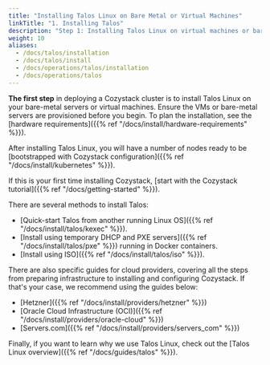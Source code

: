 ```yaml
---
title: "Installing Talos Linux on Bare Metal or Virtual Machines"
linkTitle: "1. Installing Talos"
description: "Step 1: Installing Talos Linux on virtual machines or bare metal, ready to bootstrap Cozystack cluster."
weight: 10
aliases:
  - /docs/talos/installation
  - /docs/talos/install
  - /docs/operations/talos/installation
  - /docs/operations/talos
---
```


**The first step** in deploying a Cozystack cluster is to install Talos Linux on your bare-metal servers or virtual machines.
Ensure the VMs or bare-metal servers are provisioned before you begin.
To plan the installation, see the [hardware requirements]({{% ref "/docs/install/hardware-requirements" %}}).

After installing Talos Linux, you will have a number of nodes ready to be 
[bootstrapped with Cozystack configuration]({{% ref "/docs/install/kubernetes" %}}).

If this is your first time installing Cozystack, [start with the Cozystack tutorial]({{% ref "/docs/getting-started" %}}).

There are several methods to install Talos:

- [Quick-start Talos from another running Linux OS]({{% ref "/docs/install/talos/kexec" %}}).
- [Install using temporary DHCP and PXE servers]({{% ref "/docs/install/talos/pxe" %}}) running in Docker containers.
- [Install using ISO]({{% ref "/docs/install/talos/iso" %}}).

There are also specific guides for cloud providers, covering all the steps from preparing infrastructure to installing and configuring Cozystack.
If that's your case, we recommend using the guides below:

- [Hetzner]({{% ref "/docs/install/providers/hetzner" %}})
- [Oracle Cloud Infrastructure (OCI)]({{% ref "/docs/install/providers/oracle-cloud" %}})
- [Servers.com]({{% ref "/docs/install/providers/servers_com" %}})

Finally, if you want to learn why we use Talos Linux, check out the [Talos Linux overview]({{% ref "/docs/guides/talos" %}}).
